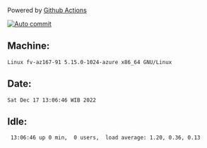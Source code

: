 Powered by [Github Actions](https://github.com/features/actions)

[![Auto commit](https://github.com/hiage/workstation/workflows/Auto%20commit/badge.svg)](https://github.com/hiage/workstation/actions?query=workflow%3A%22Auto+commit%22)

## Machine:
```
Linux fv-az167-91 5.15.0-1024-azure x86_64 GNU/Linux
```
## Date:
```
Sat Dec 17 13:06:46 WIB 2022
```
## Idle:
```
 13:06:46 up 0 min,  0 users,  load average: 1.20, 0.36, 0.13
```
